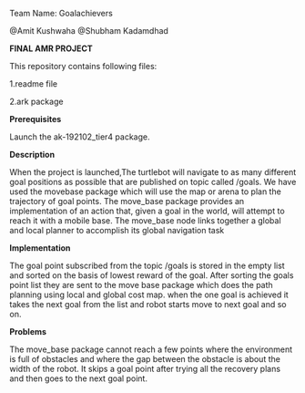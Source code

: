 Team Name: Goalachievers

@Amit Kushwaha
@Shubham Kadamdhad


**FINAL AMR PROJECT**

This repository contains following files:

1.readme file

2.ark package


**Prerequisites**

Launch the ak-192102_tier4 package.

**Description**

When the project is launched,The turtlebot  will navigate to as many different goal positions as possible
that are published on topic called /goals. We have used the movebase package which will use the map or arena 
to plan the trajectory of goal points. The move_base package provides an implementation of an action that, given a goal in the world, will attempt to reach it with a mobile base. The move_base node links together a global and local planner to accomplish its global navigation task


**Implementation**

The goal point subscribed from the topic /goals is stored in the empty list and sorted on the basis of lowest reward of the goal. After sorting the goals point list they are sent to the move base package which does the path planning using local and global cost map. when the one goal is achieved it takes the next goal from the list and robot starts move to next goal and so on.

**Problems**

The move_base package cannot reach a few points where the environment is full of obstacles and where the gap between the obstacle is about the width of the robot. It skips a goal point after trying all the recovery plans and then goes to the next goal point.

